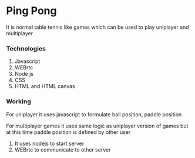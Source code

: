 # Ping Pong
It is normal table tennis like games which can be used to play uniplayer and multiplayer

### Technologies
1. Javascript
2. WEBrtc
3. Node js
4. CSS
5. HTML and HTML canvas

### Working
For uniplayer it uses javascript to formulate ball position, paddle position

For multiplayer games it uses same logic as uniplayer version of games but at this time paddle position is defined by other user
1. It uses nodejs to start server
2. WEBrtc to communicate to other server
